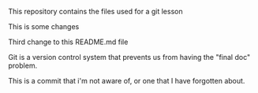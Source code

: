 This repository contains the files used for a git lesson

This is some changes

Third change to this README.md file

Git is a version control system that prevents us from having the "final doc" problem.

This is a commit that i'm not aware of, or one that I have forgotten about.